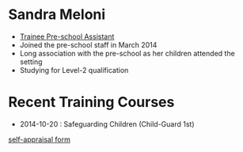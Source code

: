 # Sandra Meloni #

* [Trainee Pre-school Assistant](/staff/20130321-Job_Description-Trainee_Pre-school_Assistant.pdf)
* Joined the pre-school staff in March 2014
* Long association with the pre-school as her children attended the setting
* Studying for Level-2 qualification


# Recent Training Courses #

* 2014-10-20 : Safeguarding Children (Child-Guard 1st)


[self-appraisal form](/staff/20141212-Appraisal_Form-Trainee_Pre_School_Assistant-Sandra_Meloni.pdf)
